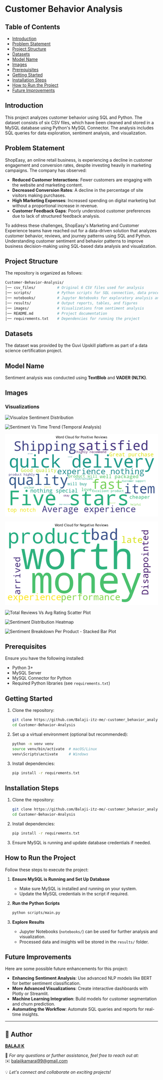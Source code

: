 # Customer Behavior Analysis

## Table of Contents
- [Introduction](#introduction)
- [Problem Statement](#problem-Statement)
- [Project Structure](#project-structure)
- [Datasets](#datasets)
- [Model Name](#model-name)
- [Images](#images)
- [Prerequisites](#prerequisites)
- [Getting Started](#getting-started)
- [Installation Steps](#installation-steps)
- [How to Run the Project](#how-to-run-the-project)
- [Future Improvements](#future-improvements)

## Introduction
This project analyzes customer behavior using SQL and Python. The dataset consists of six CSV files, which have been cleaned and stored in a MySQL database using Python's MySQL Connector. The analysis includes SQL queries for data exploration, sentiment analysis, and visualization.

## Problem Statement
ShopEasy, an online retail business, is experiencing a decline in customer engagement and conversion rates, despite investing heavily in marketing campaigns. The company has observed:

- **Reduced Customer Interactions**: Fewer customers are engaging with the website and marketing content.
- **Decreased Conversion Rates**: A decline in the percentage of site visitors making purchases.
- **High Marketing Expenses**: Increased spending on digital marketing but without a proportional increase in revenue.
- **Customer Feedback Gaps**: Poorly understood customer preferences due to lack of structured feedback analysis.

To address these challenges, ShopEasy's Marketing and Customer Experience teams have reached out for a data-driven solution that analyzes customer behavior, reviews, and journey patterns using SQL and Python.
Understanding customer sentiment and behavior patterns to improve business decision-making using SQL-based data analysis and visualization.

## Project Structure
The repository is organized as follows:

```sh
Customer-Behavior-Analysis/
│── csv_files/          # Original 6 CSV files used for analysis
│── scripts/            # Python scripts for SQL connection, data processing, and analysis
│── notebooks/          # Jupyter Notebooks for exploratory analysis and visualization
│── results/            # Output reports, tables, and figures
│── images/             # Visualizations from sentiment analysis
│── README.md           # Project documentation
│── requirements.txt    # Dependencies for running the project
```

## Datasets
The dataset was provided by the Guvi Upskill platform as part of a data science certification project.

## Model Name
Sentiment analysis was conducted using **TextBlob** and **VADER (NLTK)**.

## Images
### Visualizations

![Visualize Sentiment Distribution](images/sentiment_distribution.png)

![Sentiment Vs Time Trend (Temporal Analysis)](images/sentiment_vs_time.png)

![Word Cloud Sentiment for Positive Reviews](images/word_cloud_positive.png)

![Word Cloud Sentiment for Negative Reviews](images/word_cloud_negative.png)

![Total Reviews Vs Avg Rating Scatter Plot](images/reviews_vs_rating.png)

![Sentiment Distribution Heatmap](images/sentiment_heatmap.png)

![Sentiment Breakdown Per Product - Stacked Bar Plot](images/sentiment_stacked_bar.png)

## Prerequisites
Ensure you have the following installed:
- Python 3+
- MySQL Server
- MySQL Connector for Python
- Required Python libraries (see `requirements.txt`)

## Getting Started
1. Clone the repository:
   ```sh
   git clone https://github.com/Balaji-itz-me/-customer_behavior_analysis.git
   cd Customer-Behavior-Analysis
   ```
2. Set up a virtual environment (optional but recommended):
   ```sh
   python -m venv venv
   source venv/bin/activate  # macOS/Linux
   venv\Scripts\activate     # Windows
   ```
3. Install dependencies:
   ```sh
   pip install -r requirements.txt
   ```

## Installation Steps
1. Clone the repository:
   ```sh
   git clone https://github.com/Balaji-itz-me/-customer_behavior_analysis.git
   cd Customer-Behavior-Analysis
   ```
2. Install dependencies:
   ```sh
   pip install -r requirements.txt
   ```
3. Ensure MySQL is running and update database credentials if needed.

## How to Run the Project
Follow these steps to execute the project:

1. **Ensure MySQL is Running and Set Up Database**
   - Make sure MySQL is installed and running on your system.
   - Update the MySQL credentials in the script if required.

2. **Run the Python Scripts**
   ```sh
   python scripts/main.py
   ```

3. **Explore Results**
   - Jupyter Notebooks (`notebooks/`) can be used for further analysis and visualization.
   - Processed data and insights will be stored in the `results/` folder.

## Future Improvements
Here are some possible future enhancements for this project:

- **Enhancing Sentiment Analysis**: Use advanced NLP models like BERT for better sentiment classification.
- **More Advanced Visualizations**: Create interactive dashboards with Plotly or Streamlit.
- **Machine Learning Integration**: Build models for customer segmentation and churn prediction.
- **Automating the Workflow**: Automate SQL queries and reports for real-time insights.

---
## 👤 Author  

**[BALAJI K](https://github.com/Balaji-itz-me)**  

📧 *For any questions or further assistance, feel free to reach out at:*  
✉️ [balajikamaraj99@gmail.com](mailto:balajikamaraj99@gmail.com)  

💡 *Let's connect and collaborate on exciting projects!*   


